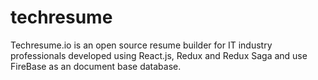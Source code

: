 # techresume
Techresume.io is an open source resume builder for IT industry professionals developed using React.js, Redux and Redux Saga and use FireBase as an document base database.
